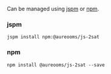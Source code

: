 Can be managed using
[jspm](http://jspm.io)
or [npm](https://github.com/npm/npm).

### jspm
```terminal
jspm install npm:@aureooms/js-2sat
```

### npm
```terminal
npm install @aureooms/js-2sat --save
```
